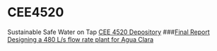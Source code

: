 # CEE4520
Sustainable Safe Water on Tap
[CEE 4520 Depository](https://github.com/AguaClara/CEE4520)
###[Final Report Designing a 480 L/s flow rate plant for Agua Clara](https://colab.research.google.com/drive/1XWhzlkywRrDopbLJuD0DeJVs36O0JxHG)
